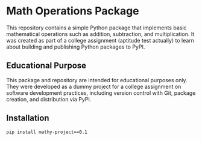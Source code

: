 # Math Operations Package

This repository contains a simple Python package that implements basic mathematical operations such as addition, subtraction, and multiplication. It was created as part of a college assignment (aptitude test actually) to learn about building and publishing Python packages to PyPI.

## Educational Purpose

This package and repository are intended for educational purposes only. They were developed as a dummy project for a college assignment on software development practices, including version control with Git, package creation, and distribution via PyPI.

## Installation

```bash
pip install mathy-project==0.1
```
